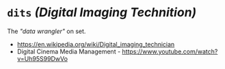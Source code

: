 # `dits` _(Digital Imaging Technition)_

The _"data wrangler"_ on set.

  - https://en.wikipedia.org/wiki/Digital_imaging_technician
  - Digital Cinema Media Management - https://www.youtube.com/watch?v=Uh95S99DwVo
